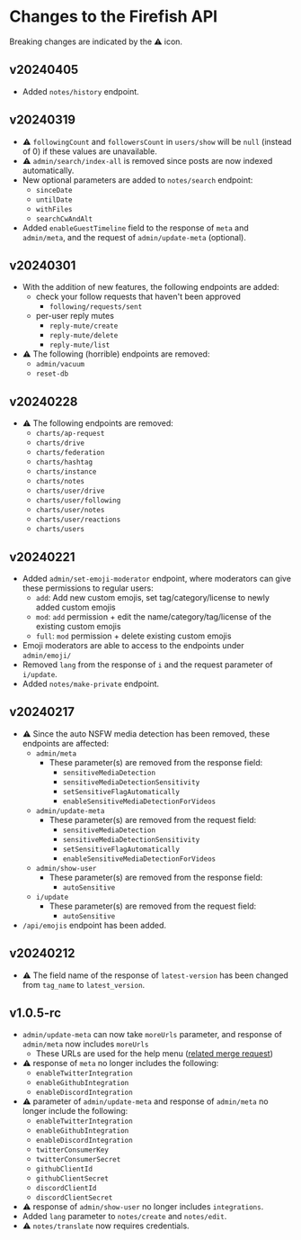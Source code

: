 # Changes to the Firefish API

Breaking changes are indicated by the :warning: icon.

## v20240405

- Added `notes/history` endpoint.

## v20240319

- :warning: `followingCount` and `followersCount` in `users/show` will be `null` (instead of 0) if these values are unavailable.
- :warning: `admin/search/index-all` is removed since posts are now indexed automatically.
- New optional parameters are added to `notes/search` endpoint:
	- `sinceDate`
	- `untilDate`
	- `withFiles`
	- `searchCwAndAlt`
- Added `enableGuestTimeline` field to the response of `meta` and `admin/meta`, and the request of `admin/update-meta` (optional).

## v20240301

- With the addition of new features, the following endpoints are added:
	- check your follow requests that haven't been approved
		- `following/requests/sent`
	- per-user reply mutes
		- `reply-mute/create`
		- `reply-mute/delete`
		- `reply-mute/list`
- :warning: The following (horrible) endpoints are removed:
	- `admin/vacuum`
	- `reset-db`

## v20240228

- :warning: The following endpoints are removed:
	- `charts/ap-request`
	- `charts/drive`
	- `charts/federation`
	- `charts/hashtag`
	- `charts/instance`
	- `charts/notes`
	- `charts/user/drive`
	- `charts/user/following`
	- `charts/user/notes`
	- `charts/user/reactions`
	- `charts/users`

## v20240221

- Added `admin/set-emoji-moderator` endpoint, where moderators can give these permissions to regular users:
	- `add`: Add new custom emojis, set tag/category/license to newly added custom emojis
	- `mod`: `add` permission + edit the name/category/tag/license of the existing custom emojis
	- `full`: `mod` permission + delete existing custom emojis
- Emoji moderators are able to access to the endpoints under `admin/emoji/`
- Removed `lang` from the response of `i` and the request parameter of `i/update`.
- Added `notes/make-private` endpoint.

## v20240217

- :warning: Since the auto NSFW media detection has been removed, these endpoints are affected:
  - `admin/meta`
    - These parameter(s) are removed from the response field:
      - `sensitiveMediaDetection`
      - `sensitiveMediaDetectionSensitivity`
      - `setSensitiveFlagAutomatically`
      - `enableSensitiveMediaDetectionForVideos`
  - `admin/update-meta`
    - These parameter(s) are removed from the request field:
      - `sensitiveMediaDetection`
      - `sensitiveMediaDetectionSensitivity`
      - `setSensitiveFlagAutomatically`
      - `enableSensitiveMediaDetectionForVideos`
  - `admin/show-user`
    - These parameter(s) are removed from the response field:
      - `autoSensitive`
  - `i/update`
    - These parameter(s) are removed from the request field:
      - `autoSensitive`
- `/api/emojis` endpoint has been added.

## v20240212

- :warning: The field name of the response of `latest-version` has been changed from `tag_name` to `latest_version`.

## v1.0.5-rc

- `admin/update-meta` can now take `moreUrls` parameter, and response of `admin/meta` now includes `moreUrls`
  - These URLs are used for the help menu ([related merge request](https://firefish.dev/firefish/firefish/-/merge_requests/10640))
- :warning: response of `meta` no longer includes the following:
  - `enableTwitterIntegration`
  - `enableGithubIntegration`
  - `enableDiscordIntegration`
- :warning: parameter of `admin/update-meta` and response of `admin/meta` no longer include the following:
  - `enableTwitterIntegration`
  - `enableGithubIntegration`
  - `enableDiscordIntegration`
  - `twitterConsumerKey`
  - `twitterConsumerSecret`
  - `githubClientId`
  - `githubClientSecret`
  - `discordClientId`
  - `discordClientSecret`
- :warning: response of `admin/show-user` no longer includes `integrations`.
- Added `lang` parameter to `notes/create` and `notes/edit`.
- :warning: `notes/translate` now requires credentials.
